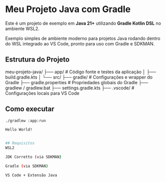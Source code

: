 # Meu Projeto Java com Gradle

Este é um projeto de exemplo em **Java 21+** utilizando **Gradle Kotlin DSL** no ambiente WSL2.

Exemplo simples de ambiente moderno para projetos Java rodando dentro do WSL integrado ao VS Code, pronto para uso com Gradle e SDKMAN.

## Estrutura do Projeto

meu-projeto-java/
├── app/ # Código fonte e testes da aplicação
│ ├── build.gradle.kts
│ └── src/
├── gradle/ # Configurações e wrapper do Gradle
├── gradle.properties # Propriedades globais do Gradle
├── gradlew / gradlew.bat
├── settings.gradle.kts
├── .vscode/ # Configurações locais para VS Code


## Como executar

```bash
./gradlew :app:run

Hello World!


## Requisitos
WSL2

JDK Corretto (via SDKMAN)

Gradle (via SDKMAN)

VS Code + Extensão Java
